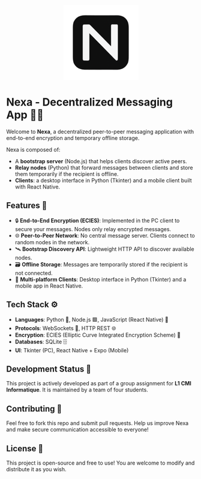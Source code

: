 <div align="center">
    <img src="assets/Nexa-1024.png" alt="Nexa Logo" width="200"/>
</div>

# Nexa - Decentralized Messaging App 🔐💬

Welcome to **Nexa**, a decentralized peer-to-peer messaging application with end-to-end encryption and temporary offline storage.

Nexa is composed of:
- A **bootstrap server** (Node.js) that helps clients discover active peers.
- **Relay nodes** (Python) that forward messages between clients and store them temporarily if the recipient is offline.
- **Clients**: a desktop interface in Python (Tkinter) and a mobile client built with React Native.

## Features 🌟

- 🔒 **End-to-End Encryption (ECIES)**: Implemented in the PC client to secure your messages. Nodes only relay encrypted messages.
- 🌐 **Peer-to-Peer Network**: No central message server. Clients connect to random nodes in the network.
- 🛰️ **Bootstrap Discovery API**: Lightweight HTTP API to discover available nodes.
- 🗃️ **Offline Storage**: Messages are temporarily stored if the recipient is not connected.
- 💬 **Multi-platform Clients**: Desktop interface in Python (Tkinter) and a mobile app in React Native.

## Tech Stack ⚙️

- **Languages**: Python 🐍, Node.js 🟩, JavaScript (React Native) 📱
- **Protocols**: WebSockets 🔌, HTTP REST 🌐
- **Encryption**: ECIES (Elliptic Curve Integrated Encryption Scheme) 🔐
- **Databases**: SQLite 🗄️
- **UI**: Tkinter (PC), React Native + Expo (Mobile)

## Development Status 🚧

This project is actively developed as part of a group assignment for **L1 CMI Informatique**. It is maintained by a team of four students.

## Contributing 🤝

Feel free to fork this repo and submit pull requests. Help us improve Nexa and make secure communication accessible to everyone!

## License 📄

This project is open-source and free to use! You are welcome to modify and distribute it as you wish.
